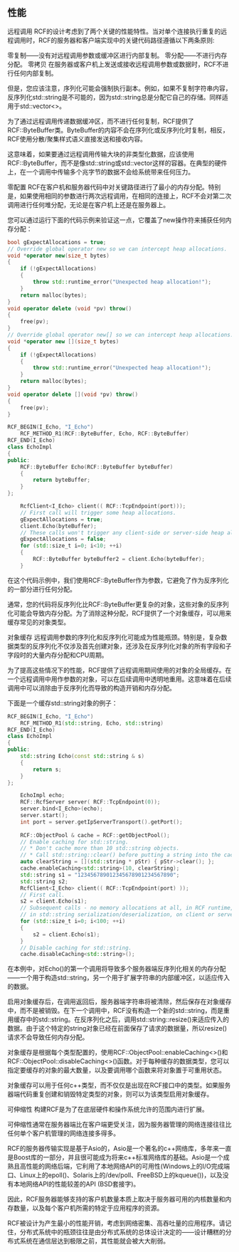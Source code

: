<!--
 * @Author: haoluo
 * @Date: 2019-07-16 10:25:41
 * @LastEditors: haoluo
 * @LastEditTime: 2019-07-16 10:26:54
 * @Description: file content
 -->
## 性能
远程调用
RCF的设计考虑到了两个关键的性能特性。当对单个连接执行重复的远程调用时，RCF的服务器和客户端实现中的关键代码路径遵循以下两条原则:

零复制——没有对远程调用参数或缓冲区进行内部复制。
零分配——不进行内存分配。
零拷贝
在服务器或客户机上发送或接收远程调用参数或数据时，RCF不进行任何内部复制。

但是，您应该注意，序列化可能会强制执行副本。例如，如果不复制字符串内容，反序列化std::string是不可能的，因为std::string总是分配它自己的存储。同样适用于std::vector<>。

为了通过远程调用传递数据缓冲区，而不进行任何复制，RCF提供了RCF::ByteBuffer类。ByteBuffer的内容不会在序列化或反序列化时复制，相反，RCF使用分散/聚集样式语义直接发送和接收内容。

这意味着，如果要通过远程调用传输大块的非类型化数据，应该使用RCF::ByteBuffer，而不是像std::string或std::vector这样的容器。在典型的硬件上，在一个调用中传输多个兆字节的数据不会给系统带来任何压力。

零配置
RCF在客户机和服务器代码中对关键路径进行了最小的内存分配。特别是，如果使用相同的参数进行两次远程调用，在相同的连接上，RCF不会对第二次调用进行任何堆分配，无论是在客户机上还是在服务器上。

您可以通过运行下面的代码示例来验证这一点，它覆盖了new操作符来捕获任何内存分配：
```cpp
bool gExpectAllocations = true;
// Override global operator new so we can intercept heap allocations.
void *operator new(size_t bytes)
{
    if (!gExpectAllocations)
    {
        throw std::runtime_error("Unexpected heap allocation!");
    }
    return malloc(bytes);
}
void operator delete (void *pv) throw()
{
    free(pv);
}
// Override global operator new[] so we can intercept heap allocations.
void *operator new [](size_t bytes)
{
    if (!gExpectAllocations)
    {
        throw std::runtime_error("Unexpected heap allocation!");
    }
    return malloc(bytes);
}
void operator delete [](void *pv) throw()
{
    free(pv);
}
```
```cpp
RCF_BEGIN(I_Echo, "I_Echo")
    RCF_METHOD_R1(RCF::ByteBuffer, Echo, RCF::ByteBuffer)
RCF_END(I_Echo)
class EchoImpl
{
public:
    RCF::ByteBuffer Echo(RCF::ByteBuffer byteBuffer)
    {
        return byteBuffer;
    }
};
```
```cpp
    RcfClient<I_Echo> client(( RCF::TcpEndpoint(port)));
    // First call will trigger some heap allocations.
    gExpectAllocations = true;
    client.Echo(byteBuffer);
    // These calls won't trigger any client-side or server-side heap allocations.
    gExpectAllocations = false;
    for (std::size_t i=0; i<10; ++i)
    {
        RCF::ByteBuffer byteBuffer2 = client.Echo(byteBuffer);
    }
```
在这个代码示例中，我们使用RCF::ByteBuffer作为参数，它避免了作为反序列化的一部分进行任何分配。

通常，您的代码将反序列化比RCF::ByteBuffer更复杂的对象，这些对象的反序列化可能会导致内存分配。为了消除这种分配，RCF提供了一个对象缓存，可以用来缓存常见的对象类型。

对象缓存
远程调用参数的序列化和反序列化可能成为性能瓶颈。特别是，复杂数据类型的反序列化不仅涉及首先创建对象，还涉及在反序列化对象的所有字段和子字段时的大量内存分配和CPU周期。

为了提高这些情况下的性能，RCF提供了远程调用期间使用的对象的全局缓存。在一个远程调用中用作参数的对象，可以在后续调用中透明地重用。这意味着在后续调用中可以消除由于反序列化而导致的构造开销和内存分配。

下面是一个缓存std::string对象的例子：
```cpp
RCF_BEGIN(I_Echo, "I_Echo")
    RCF_METHOD_R1(std::string, Echo, std::string)
RCF_END(I_Echo)
class EchoImpl
{
public:
    std::string Echo(const std::string & s)
    {
        return s;
    }
};
```
```cpp
    EchoImpl echo;
    RCF::RcfServer server( RCF::TcpEndpoint(0));
    server.bind<I_Echo>(echo);
    server.start();
    int port = server.getIpServerTransport().getPort();
    
    RCF::ObjectPool & cache = RCF::getObjectPool();
    // Enable caching for std::string.
    // * Don't cache more than 10 std::string objects.
    // * Call std::string::clear() before putting a string into the cache.
    auto clearString = [](std::string * pStr) { pStr->clear(); };
    cache.enableCaching<std::string>(10, clearString);
    std::string s1 = "123456789012345678901234567890";
    std::string s2;
    RcfClient<I_Echo> client(( RCF::TcpEndpoint(port) ));
    // First call.
    s2 = client.Echo(s1);
    // Subsequent calls - no memory allocations at all, in RCF runtime, or 
    // in std::string serialization/deserialization, on client or server.
    for (std::size_t i=0; i<100; ++i)
    {
        s2 = client.Echo(s1);
    }
    // Disable caching for std::string.
    cache.disableCaching<std::string>();
```
在本例中，对Echo()的第一个调用将导致多个服务器端反序列化相关的内存分配——一个用于构造std::string，另一个用于扩展字符串的内部缓冲区，以适应传入的数据。

启用对象缓存后，在调用返回后，服务器端字符串将被清除，然后保存在对象缓存中，而不是被销毁。在下一个调用中，RCF没有构造一个新的std::string，而是重用缓存中的std::string。在反序列化之后，调用std::string::resize()来适应传入的数据。由于这个特定的string对象已经在前面保存了请求的数据量，所以resize()请求不会导致任何内存分配。

对象缓存是根据每个类型配置的，使用RCF::ObjectPool::enableCaching<>()和RCF::ObjectPool::disableCaching<>()函数。对于每种缓存的数据类型，您可以指定要缓存的对象的最大数量，以及要调用哪个函数来将对象置于可重用状态。

对象缓存可以用于任何c++类型，而不仅仅是出现在RCF接口中的类型。如果服务器端代码重复创建和销毁特定类型的对象，则可以为该类型启用对象缓存。

可伸缩性
构建RCF是为了在底层硬件和操作系统允许的范围内进行扩展。

可伸缩性通常在服务器端比在客户端更受关注，因为服务器管理的网络连接往往比任何单个客户机管理的网络连接多得多。

RCF的服务器传输实现是基于Asio的，Asio是一个著名的c++网络库，多年来一直是Boost库的一部分，并且很可能成为将来c++标准网络库的基础。Asio是一个成熟且高性能的网络后端，它利用了本地网络API的可用性(Windows上的I/O完成端口、Linux上的epoll()、Solaris上的/dev/poll、FreeBSD上的kqueue())，以及没有本地网络API的性能较差的API (BSD套接字)。

因此，RCF服务器能够支持的客户机数量本质上取决于服务器可用的内核数量和内存数量，以及每个客户机所需的特定于应用程序的资源。

RCF被设计为产生最小的性能开销，考虑到网络密集、高吞吐量的应用程序。请记住，分布式系统中的瓶颈往往是由分布式系统的总体设计决定的——设计糟糕的分布式系统在通信层达到极限之前，其性能就会被大大削弱。